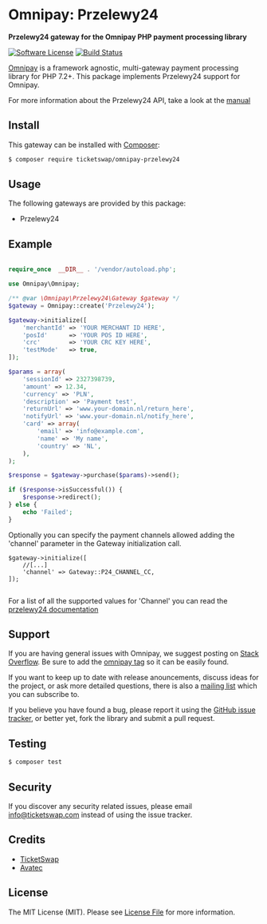# Omnipay: Przelewy24

**Przelewy24 gateway for the Omnipay PHP payment processing library**

[![Software License](https://img.shields.io/badge/license-MIT-brightgreen.svg?style=flat-square)](LICENSE.md)
[![Build Status](https://travis-ci.org/TicketSwap/omnipay-przelewy24.svg?branch=master)](https://travis-ci.org/avatec/omnipay-p24)

[Omnipay](https://github.com/thephpleague/omnipay) is a framework agnostic, multi-gateway payment
processing library for PHP 7.2+. This package implements Przelewy24 support for Omnipay.

For more information about the Przelewy24 API, take a look at the [manual](http://www.przelewy24.pl/files/cms/13/przelewy24_specification.pdf)

## Install

This gateway can be installed with [Composer](https://getcomposer.org/):

``` bash
$ composer require ticketswap/omnipay-przelewy24
```

## Usage

The following gateways are provided by this package:

 * Przelewy24

## Example

```php

require_once  __DIR__ . '/vendor/autoload.php';

use Omnipay\Omnipay;

/** @var \Omnipay\Przelewy24\Gateway $gateway */
$gateway = Omnipay::create('Przelewy24');

$gateway->initialize([
    'merchantId' => 'YOUR MERCHANT ID HERE',
    'posId'      => 'YOUR POS ID HERE',
    'crc'        => 'YOUR CRC KEY HERE',
    'testMode'   => true,
]);

$params = array(
    'sessionId' => 2327398739,
    'amount' => 12.34,
    'currency' => 'PLN',
    'description' => 'Payment test',
    'returnUrl' => 'www.your-domain.nl/return_here',
    'notifyUrl' => 'www.your-domain.nl/notify_here',
    'card' => array(
        'email' => 'info@example.com',
        'name' => 'My name',
        'country' => 'NL',
    ),
);

$response = $gateway->purchase($params)->send();

if ($response->isSuccessful()) {
    $response->redirect();
} else {
    echo 'Failed';
}
```

Optionally you can specify the payment channels allowed adding the 'channel' parameter in the Gateway
initialization call.

```
$gateway->initialize([
    //[...]
    'channel' => Gateway::P24_CHANNEL_CC,
]);
    
```

For a list of all the supported values for 'Channel' you can read the [przelewy24 documentation](http://www.przelewy24.pl/eng/storage/app/media/pobierz/Instalacja/przelewy24_specification.pdf)

## Support

If you are having general issues with Omnipay, we suggest posting on
[Stack Overflow](http://stackoverflow.com/). Be sure to add the
[omnipay tag](http://stackoverflow.com/questions/tagged/omnipay) so it can be easily found.

If you want to keep up to date with release anouncements, discuss ideas for the project,
or ask more detailed questions, there is also a [mailing list](https://groups.google.com/forum/#!forum/omnipay) which
you can subscribe to.

If you believe you have found a bug, please report it using the [GitHub issue tracker](https://github.com/avatec/omnipay-p24/issues),
or better yet, fork the library and submit a pull request.

## Testing

``` bash
$ composer test
```

## Security

If you discover any security related issues, please email info@ticketswap.com instead of using the issue tracker.

## Credits

- [TicketSwap](https://github.com/ticketswap)
- [Avatec](https://github.com/avatec)

## License

The MIT License (MIT). Please see [License File](LICENSE.md) for more information.
